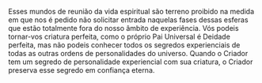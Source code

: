 ﻿Esses mundos de reunião da vida espiritual são terreno proibido na medida em que nos é pedido não solicitar entrada naquelas fases dessas esferas que estão totalmente fora do nosso âmbito de experiência. Vós podeis tornar-vos criatura perfeita, como o próprio Pai Universal é Deidade perfeita, mas não podeis conhecer todos os segredos experienciais de todas as outras ordens de personalidades do universo. Quando o Criador tem um segredo de personalidade experiencial com sua criatura, o Criador preserva esse segredo em confiança eterna.